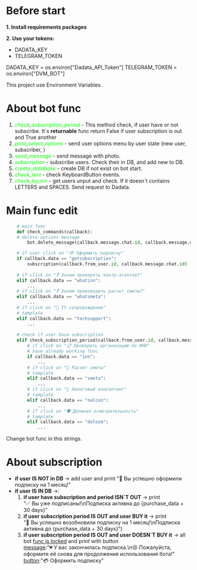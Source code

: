 # Before start
**1. Install requirements packages**

**2. Use your tokens:**
- DADATA_KEY
- TELEGRAM_TOKEN

DADATA_KEY = os.environ["Dadata_API_Token"]
TELEGRAM_TOKEN = os.environ["DVM_BOT"]

This project use Environment Variables.

# About bot func
1. <font color="lime"><i>check_subscription_period</i></font> - This method check, if user have or not subscribe. It`s **returnable** func return False if user subscription is out and True another
2. <font color="lime"><i>print_select_options</i></font> - send user options menu by user state (new user, subscriber, )
3. <font color="lime"><i>send_message</i></font> - send message with photo.
4. <font color="lime"><i>subscription</i></font> - subscribe users. Check their in DB, and add new to DB.
5. <font color="lime"><i>create_database</i></font> - create DB if not exist on bot start.
6. <font color="lime"><i>check_text</i></font> - check KeyboardButton events.
7. <font color="lime"><i>check_by_inn</i></font> - get users unput and check. If it doesn`t contains LETTERS and SPACES. Send request to Dadata.
# Main func edit
```python
    # main func 
    def check_commands(callback):
    # delete options message
        bot.delete_message(callback.message.chat.id, callback.message.message_id)

    # if user click on "💳 Оформить подписку"
    if callback.data == "getsubscription":
        subscription(callback.from_user.id, callback.message.chat.id)
        
    # if click on "❓ Зачем проверять контр-агентов?"
    elif callback.data == "whatinn":
        ...
    # if click on "❓ Зачем производить расчет сметы?"
    elif callback.data == "whatsmeta":
        ...
    # if click on "🔧 It сопровождение"
    # tamplate
    elif callback.data == "techsupport":
        ...
    
    # check if user have subscription
    elif check_subscription_period(callback.from_user.id, callback.message.chat.id):
        # if click on "📋 Проверить организацию по ИНН"
        # have already working func
        if callback.data == "inn":
            ...
        # if click on "🧮 Расчет сметы"
        # tamplate
        elif callback.data == "smeta":
            ...
        # if click on "💼 Налоговый консалтинг"
        # tamplate
        elif callback.data == "nalcon":
            ...
        # if click on "🛡️ Должная осмотрительность"
        # tamplate
        elif callback.data == "dolosm":
            ...
```
Change bot func in this strings.
# About subscription
- **if user IS NOT in DB** -> add user and print "🎉 Вы успешно оформили подписку на 1 месяц!"
- **if user IS IN DB** ->:
  1. **if user have subscription and period ISN`T OUT** -> print <br>"✅ Вы уже подписаны!\nПодписка активна до {purchase_data + 30 days}"
   2. **if user subscription period IS OUT and user BUY it** -> print <br>"🔔 Вы успешно возобновили подписку на 1 месяц!\nПодписка активна до {purchase_data + 30 days}")
   3. **if user subscription period IS OUT and user DOESN`T BUY it** -> all bot <u>func is locked</u> and print with button <br><u>message</u>:"💔 У вас закончилась подписка.\n😢 Пожалуйста, оформите её снова для продолжения использования бота!"<br><u>button</u>:"💳 Оформить подписку"


